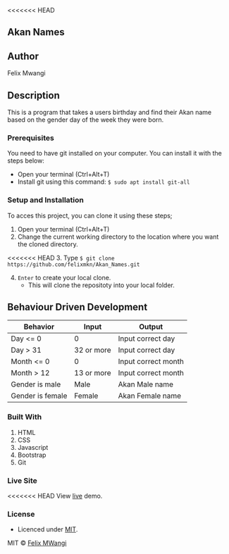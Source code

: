 <<<<<<< HEAD
## Akan Names

## Author
Felix Mwangi

## Description
This is a program that takes a users birthday and find their Akan name based on the gender day of the week they were born.

### Prerequisites
You need to have git installed on your computer. You can install it with the steps below:
   -  Open your terminal (Ctrl+Alt+T)
   -  Install git using this command:
        `$ sudo apt install git-all`

### Setup and Installation
To acces this project, you can clone it using these steps;
1. Open your terminal (Ctrl+Alt+T)
2. Change the current working directory to the location where you want the cloned directory.

<<<<<<< HEAD
3. Type `$ git clone https://github.com/felixmkn/Akan_Names.git`

4. `Enter` to create your local clone.
    * This will clone the repositoty into your local folder.

## Behaviour Driven Development
| Behavior            | Input                         | Output                        | 
| ------------------- | ----------------------------- | ----------------------------- |
| Day <= 0 | 0 | Input correct day|
| Day > 31 | 32 or more | Input correct day |
| Month <= 0 |0 | Input correct month|
| Month > 12 | 13 or more | Input correct month|
| Gender is male | Male | Akan Male name |
| Gender is female | Female | Akan Female name |

### Built With
1. HTML
2. CSS
3. Javascript
4. Bootstrap
5. Git

### Live Site
<<<<<<< HEAD
View [live](https://github.com/Felixmkn/Akan_Names) demo.


### License
* Licenced under [MIT](LICENSE).

MIT ©  [Felix MWangi](https://github.com/felixmkn)

